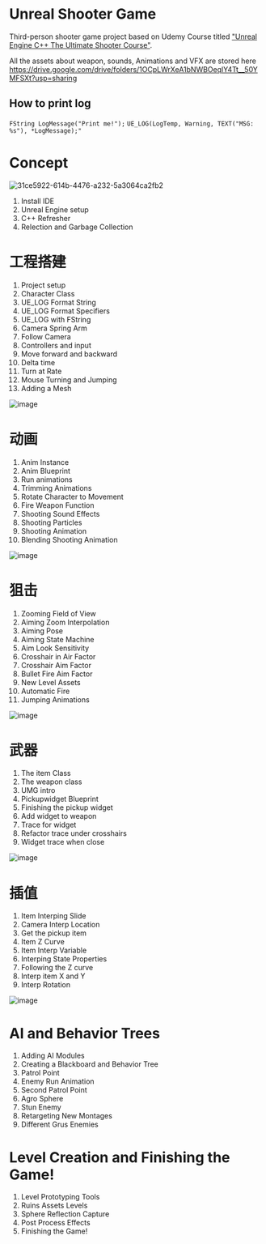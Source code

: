 # Unreal Shooter Game
Third-person shooter game project based on Udemy Course titled ["Unreal Engine C++ The Ultimate Shooter Course"](https://www.udemy.com/course/unreal-engine-the-ultimate-shooter-course/).

All the assets about weapon, sounds, Animations and VFX are stored here 
https://drive.google.com/drive/folders/1OCpLWrXeA1bNWBOeqlY4Tt__50YMFSXt?usp=sharing

## How to print log

`FString LogMessage("Print me!");`
`UE_LOG(LogTemp, Warning, TEXT("MSG: %s"), *LogMessage);"`

# Concept

![31ce5922-614b-4476-a232-5a3064ca2fb2](https://user-images.githubusercontent.com/38579506/211154056-df7fdfad-2b84-4b6f-bc34-6319e8ba0cfd.gif)

1. Install IDE
2. Unreal Engine setup
3. C++ Refresher
4. Relection and Garbage Collection

# 工程搭建

1. Project setup
2. Character Class
3. UE_LOG Format String
4. UE_LOG Format Specifiers
5. UE_LOG with FString
6. Camera Spring Arm
7. Follow Camera
8. Controllers and input
9. Move forward and backward
10. Delta time
11. Turn at Rate
12. Mouse Turning and Jumping
13. Adding a Mesh

![image](https://user-images.githubusercontent.com/38579506/211153992-21cf329f-3c16-4c81-a4ee-63b02ffeb215.png)


# 动画

1. Anim Instance
2. Anim Blueprint
3. Run animations
4. Trimming Animations
5. Rotate Character to Movement
6. Fire Weapon Function
7. Shooting Sound Effects
8. Shooting Particles
9. Shooting Animation
10. Blending Shooting Animation

![image](https://user-images.githubusercontent.com/38579506/212109638-cb5519b5-5d5e-4be4-8b9c-df17f4ed7bd6.png)


# 狙击

1. Zooming Field of View
2. Aiming Zoom Interpolation
3. Aiming Pose
4. Aiming State Machine
5. Aim Look Sensitivity
6. Crosshair  in Air Factor
7. Crosshair Aim Factor
8. Bullet Fire Aim Factor
9. New Level Assets
10. Automatic Fire
11. Jumping Animations

![image](https://user-images.githubusercontent.com/38579506/211154109-b069694b-8832-4841-975a-5ed6c10cba89.png)


# 武器

1. The item Class
2. The weapon class
3. UMG intro
4. Pickupwidget Blueprint
5. Finishing the pickup widget
6. Add widget to weapon
7. Trace for widget
8. Refactor trace under crosshairs
9. Widget trace when close

![image](https://user-images.githubusercontent.com/38579506/212109987-14a53744-d0d4-426b-83c3-afcc378926e4.png)


# 插值

1. Item Interping Slide
2. Camera Interp Location
3. Get the pickup item
4. Item Z Curve
5. Item Interp Variable
6. Interping State Properties
7. Following the Z curve
8. Interp item X and Y
9. Interp Rotation

![image](https://user-images.githubusercontent.com/38579506/212110392-d4c19aae-9d82-4b4e-8592-0621f35deaa1.png)


# AI and Behavior Trees

1. Adding AI Modules
2. Creating a Blackboard and Behavior Tree
3. Patrol Point
4. Enemy Run Animation
5. Second Patrol Point
6. Agro Sphere
7. Stun Enemy
8. Retargeting New Montages
9. Different Grus Enemies

# Level Creation and Finishing the Game!

1. Level Prototyping Tools
2. Ruins Assets Levels
3. Sphere Reflection Capture
4. Post Process Effects
5. Finishing the Game!

